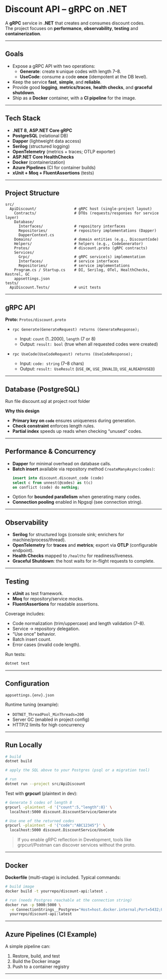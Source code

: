 # Discount API – gRPC on .NET

A **gRPC** service in **.NET** that creates and consumes discount codes.  
The project focuses on **performance**, **observability**, **testing** and **containerization**.

---

## Goals

- Expose a gRPC API with two operations:
  - **Generate**: create `N` unique codes with length 7–8.
  - **UseCode**: consume a code **once** (idempotent at the DB level).
- Keep the service **fast**, **simple**, and **reliable**.
- Provide good **logging**, **metrics/traces**, **health checks**, and **graceful shutdown**.
- Ship as a **Docker** container, with a **CI pipeline** for the image.

---

## Tech Stack

- **.NET 8**, **ASP.NET Core gRPC**
- **PostgreSQL** (relational DB)
- **Dapper** (lightweight data access)
- **Serilog** (structured logging)
- **OpenTelemetry** (metrics + traces; OTLP exporter)
- **ASP.NET Core HealthChecks**
- **Docker** (containerization)
- **Azure Pipelines** (CI for container builds)
- **xUnit + Moq + FluentAssertions** (tests)

---

## Project Structure

```
src/
  ApiDiscount/                 # gRPC host (single-project layout)
    Contracts/                 # DTOs (requests/responses for service layer)
    Database/
      Interfaces/              # repository interfaces
      Repositories/            # repository implementations (Dapper)
      DapperContext.cs
    Domains/                   # domain entities (e.g., DiscountCode)
    Helpers/                   # helpers (e.g., CodeGenerator)
    Protos/                    # discount.proto (gRPC contracts)
    Services/
      Grpc/                    # gRPC service(s) implementation
      Interfaces/              # service interfaces
      Repositories/            # service implementations
    Program.cs / Startup.cs    # DI, Serilog, OTel, HealthChecks, Kestrel, GC
    appsettings.json
tests/
  ApiDiscount.Tests/           # unit tests
```

---

## gRPC API

**Proto:** `Protos/discount.proto`

- `rpc Generate(GenerateRequest) returns (GenerateResponse);`  
  - Input: `count` (1..2000), `length` (7 or 8)  
  - Output: `result: bool` (true when all requested codes were created)

- `rpc UseCode(UseCodeRequest) returns (UseCodeResponse);`  
  - Input: `code: string` (7–8 chars)  
  - Output: `result: UseResult` (`USE_OK`, `USE_INVALID`, `USE_ALREADYUSED`)


---

## Database (PostgreSQL)

Run file discount.sql at project root folder

**Why this design**

- **Primary key on `code`** ensures uniqueness during generation.  
- **Check constraint** enforces length rules.  
- **Partial index** speeds up reads when checking “unused” codes.

---

## Performance & Concurrency

- **Dapper** for minimal overhead on database calls.
- **Batch insert** available via repository method `CreateManyAsync(codes)`:
  ```sql
  insert into discount.discount_code (code)
  select c from unnest(@codes) as t(c)
  on conflict (code) do nothing;
  ```
- Option for **bounded parallelism** when generating many codes.
- **Connection pooling** enabled in Npgsql (see connection string).

---

## Observability

- **Serilog** for structured logs (console sink; enrichers for machine/process/thread).
- **OpenTelemetry** for **traces** and **metrics**; export via **OTLP** (configurable endpoint).
- **Health Checks** mapped to `/healthz` for readiness/liveness.
- **Graceful Shutdown**: the host waits for in-flight requests to complete.

---

## Testing

- **xUnit** as test framework.  
- **Moq** for repository/service mocks.  
- **FluentAssertions** for readable assertions.

Coverage includes:

- Code normalization (trim/uppercase) and length validation (7–8).
- Service → repository delegation.
- “Use once” behavior.
- Batch insert count.
- Error cases (invalid code length).

Run tests:

```bash
dotnet test
```

---

## Configuration

`appsettings.{env}.json`

Runtime tuning (example):

- `DOTNET_ThreadPool_MinThreads=200`
- Server GC (enabled in project config)
- HTTP/2 limits for high concurrency

---

## Run Locally

```bash
# build
dotnet build

# apply the SQL above to your Postgres (psql or a migration tool)

# run
dotnet run --project src/ApiDiscount
```

Test with **grpcurl** (plaintext in dev):

```bash
# Generate 5 codes of length 8
grpcurl -plaintext -d '{"count":5,"length":8}' \
  localhost:5000 discount.DiscountService/Generate

# Use one of the returned codes
grpcurl -plaintext -d '{"code":"ABC12345"}' \
  localhost:5000 discount.DiscountService/UseCode
```

> If you enable gRPC reflection in Development, tools like grpcurl/Postman can discover services without the proto.

---

## Docker

**Dockerfile** (multi-stage) is included. Typical commands:

```bash
# build image
docker build -t yourrepo/discount-api:latest .

# run (needs Postgres reachable at the connection string)
docker run -p 5000:5000 \
  -e ConnectionStrings__Postgres="Host=host.docker.internal;Port=5432;Username=postgres;Password=postgres;Database=discountdb;Pooling=true;Maximum Pool Size=200;" \
  yourrepo/discount-api:latest
```

---

## Azure Pipelines (CI Example)

A simple pipeline can:

1) Restore, build, and test  
2) Build the Docker image  
3) Push to a container registry

---
